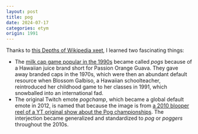```yaml
---
layout: post
title: pog
date: 2024-07-17
categories: etym
origin: 1991
---
```

Thanks to [this Depths of Wikipedia xeet](https://x.com/depthsofwiki/status/1813364745879396654), I learned two fascinating things:

* The [milk cap game popular in the 1990s](https://en.wikipedia.org/wiki/Milk_caps_(game)) became called *pogs* because of a Hawaiian juice brand short for Passion Orange Guava. They gave away branded caps in the 1970s, which were then an abundant default resource when Blossom Galbiso, a Hawaiian schoolteacher, reintroduced her childhood game to her classes in 1991, which snowballed into an international fad.
* The original Twitch emote *pogchamp*, which became a global default emote in 2012, is named that because the image is from [a 2010 blooper reel of a YT original show about the Pog championships](https://www.youtube.com/watch?v=g9TNY75jhcs). The interjection became generalized and standardized to *pog* or *poggers* throughout the 2010s.
